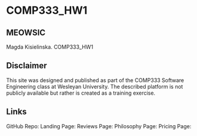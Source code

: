 # COMP333_HW1
## MEOWSIC
Magda Kisielinska.
COMP333_HW1

## Disclaimer
This site was designed and published as part of the COMP333 Software Engineering class at Wesleyan University.
The described platform is not publicly available but rather is created as a training exercise.

## Links
GitHub Repo:
Landing Page:
Reviews Page:
Philosophy Page:
Pricing Page:
